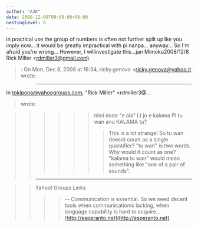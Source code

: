 ```yaml
---
author: "AJK"
date: 2008-12-09T09:09:00+00:00
nestinglevel: 0
---
```

in practical use the group of numbers is often not further split uplike you imply now... it would be greatly impractical with pi nanpa... anyway... So I'm afraid you're wrong... However, I willinvestigate this...jan Mimoku2008/12/8 Rick Miller <[rdmiller3@gmail.com](mailto://rdmiller3@gmail.com)\
>:
> On Mon, Dec 8, 2008 at 16:34, ricky.genova <[ricky.genova@yahoo.it](mailto://ricky.genova@yahoo.it)\
> wrote:

>> ---
 In [tokipona@yahoogroups.com](mailto://tokipona@yahoogroups.com), "Rick Miller" <rdmiller3@...
> wrote:

>>>>>> nimi mute "e ala" LI jo e kalama PI tu wan anu KALAMA tu?
>>>>>>> This is a lot strange!
>>>> So tu wan doesnt count as a single quantifier?
>> "tu wan" is two words. Why would it count as one?
>> "kalama tu wan" would mean something like "one of a pair of sounds".
>> ------------------------------------

>> Yahoo! Groups Links
>>>>--
Communication is essential. So we need decent tools when communicationis lacking, when language capability is hard to acquire...[http://esperanto.net](http://esperanto.net)
